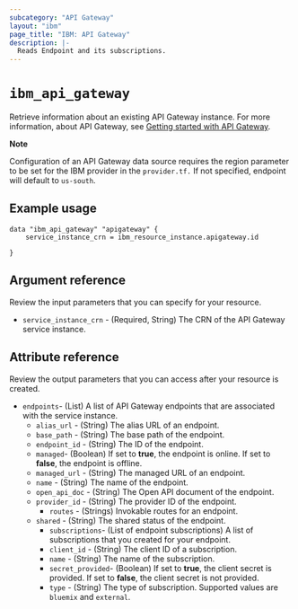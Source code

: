 ```yaml
---
subcategory: "API Gateway"
layout: "ibm"
page_title: "IBM: API Gateway"
description: |-
  Reads Endpoint and its subscriptions.
---
```


# `ibm_api_gateway`

Retrieve information about an existing API Gateway instance. For more information, about API Gateway, see [Getting started with API Gateway](https://cloud.ibm.com/docs/api-gateway?topic=api-gateway-getting-started).

**Note**

Configuration of an API Gateway data source requires the region parameter to be set for the IBM provider in the `provider.tf.`  If not specified, endpoint will default to `us-south`.

## Example usage

```
data "ibm_api_gateway" "apigateway" {
    service_instance_crn = ibm_resource_instance.apigateway.id
    
}
```

## Argument reference
Review the input parameters that you can specify for your resource. 

- `service_instance_crn` - (Required, String) The CRN of the API Gateway service instance.


## Attribute reference
Review the output parameters that you can access after your resource is created. 

- `endpoints`- (List) A list of API Gateway endpoints that are associated with the service instance.
	- `alias_url` - (String) The alias URL of an endpoint.
	- `base_path` - (String) The base path of the endpoint.
	- `endpoint_id` - (String) The ID of the endpoint.
	- `managed`- (Boolean) If set to **true**, the endpoint is online. If set to **false**, the endpoint is offline.
	- `managed_url` - (String) The managed URL of an endpoint.
	- `name` - (String) The name of the endpoint.
	- `open_api_doc` - (String) The Open API document of the endpoint.
	- `provider_id` - (String) The provider ID of the endpoint.
    	- `routes` - (Strings) Invokable routes for an endpoint.
	- `shared` - (String) The shared status of the endpoint.
    	- `subscriptions`- (List of endpoint subscriptions) A list of subscriptions that you created for your endpoint.
		- `client_id` - (String) The client ID of a subscription.
	   	- `name` - (String) The name of the subscription.
		- `secret_provided`- (Boolean) If set to **true**, the client secret is provided. If set to **false**, the client secret is not provided.
		- `type` - (String) The type of subscription. Supported values are `bluemix` and `external`.
